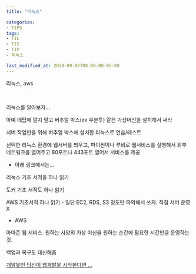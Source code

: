 ```yaml
---
title: "리눅스"

categories:
- TIPS
tags:
- TIL
- TIS
- TIP
- 리눅스

last_modified_at: 2020-09-07T08:08:00-05:00
---
```


리눅스, aws

<br/>

리눅스를 알아보자...

아예 데탑에 깔지 말고 버추얼 박스(ex 우분투) 같은 가상머신을 설치해서 써라

서버 작업만을 위해 버추얼 박스에 설치한 리눅스로 연습/테스트

선택한 리눅스 환경에 웹서버를 띄우고, 파이썬이나 루비로 웹서비스를 실행해서 외부 네트워크를 열어주고 80포트나 443포트 열어서 서비스를 제공

* 아래 링크에서는...

리눅스 기초 서적을 하나 읽기

도커 기초 서적도 하나 읽기

AWS 기초서적 하나 읽기 - 일단 EC2, RDS, S3 정도만 파악해서 쓰자. 직접 서버 운영 X

* AWS

아마존 웹 서비스. 원하는 사양의 가상 머신을 원하는 순간에 필요한 시간만큼 운영하는 것.

백업과 복구도 대신해줌

[개알못인 당신이 웹개발을 시작한다면 …](https://medium.com/happyprogrammer-in-jeju/%EA%B0%9C%EC%95%8C%EB%AA%BB%EC%9D%B8-%EB%8B%B9%EC%8B%A0%EC%9D%B4-%EC%9B%B9%EA%B0%9C%EB%B0%9C%EC%9D%84-%EC%8B%9C%EC%9E%91%ED%95%9C%EB%8B%A4%EB%A9%B4-5-12b7d3e78264)
